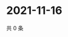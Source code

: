 # 2021-11-16

共 0 条

<!-- BEGIN WEIBO -->
<!-- 最后更新时间 Tue Nov 16 2021 17:11:46 GMT+0800 (China Standard Time) -->

<!-- END WEIBO -->
